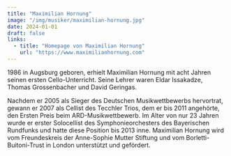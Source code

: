 ```yaml
---
title: "Maximilian Hornung"
image: "/img/musiker/maximilian-hornung.jpg"
date: 2024-01-01
draft: false
links:
  - title: "Homepage von Maximilian Hornung"
    url: "https://www.maximilianhornung.com"
---
```


1986 in Augsburg geboren, erhielt Maximilian Hornung mit acht Jahren seinen ersten Cello-Unterricht. Seine Lehrer waren Eldar Issakadze, Thomas Grossenbacher und David Geringas.

Nachdem er 2005 als Sieger des Deutschen Musikwettbewerbs hervortrat, gewann er 2007 als Cellist des Tecchler Trios, dem er bis 2011 angehörte, den Ersten Preis beim ARD-Musikwettbewerb. Im Alter von nur 23 Jahren wurde er erster Solocellist des Symphonieorchesters des Bayerischen Rundfunks und hatte diese Position bis 2013 inne. Maximilian Hornung wird vom Freundeskreis der Anne-Sophie Mutter Stiftung und vom Borletti-Buitoni-Trust in London unterstützt und gefördert.